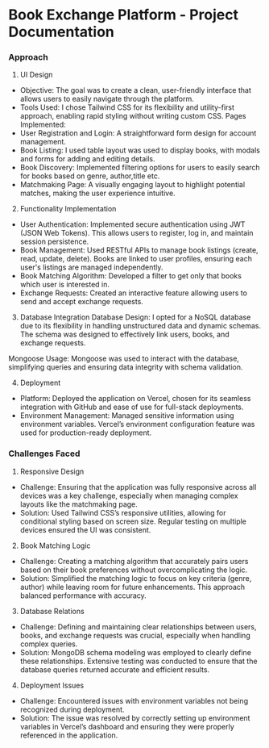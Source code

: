 # Book Exchange Platform - Project Documentation

### Approach

1. UI Design
- Objective: The goal was to create a clean, user-friendly interface that allows users to easily navigate through the platform.
- Tools Used: I chose Tailwind CSS for its flexibility and utility-first approach, enabling rapid styling without writing custom CSS.
Pages Implemented:
- User Registration and Login: A straightforward form design for account management.
- Book Listing: I used table layout was used to display books, with modals and forms for adding and editing details.
- Book Discovery: Implemented filtering options for users to easily search for books based on genre, author,title etc.
- Matchmaking Page: A visually engaging layout to highlight potential matches, making the user experience intuitive.

2. Functionality Implementation
- User Authentication: Implemented secure authentication using JWT (JSON Web Tokens). This allows users to register, log in, and maintain session persistence.
- Book Management: Used RESTful APIs to manage book listings (create, read, update, delete). Books are linked to user profiles, ensuring each user's listings are managed independently.
- Book Matching Algorithm: Developed a filter  to get only that books which user is interested in.
- Exchange Requests: Created an interactive feature allowing users to send and accept exchange requests. 
3. Database Integration
Database Design: I opted for a NoSQL database due to its flexibility in handling unstructured data and dynamic schemas. The schema was designed to effectively link users, books, and exchange requests.

Mongoose Usage: Mongoose was used to interact with the database, simplifying queries and ensuring data integrity with schema validation.

4. Deployment
- Platform: Deployed the application on Vercel, chosen for its seamless integration with GitHub and ease of use for full-stack deployments.
- Environment Management: Managed sensitive information using environment variables. Vercel’s environment configuration feature was used for production-ready deployment.

### Challenges Faced
1. Responsive Design
- Challenge: Ensuring that the application was fully responsive across all devices was a key challenge, especially when managing complex layouts like the matchmaking page.
- Solution: Used Tailwind CSS’s responsive utilities, allowing for conditional styling based on screen size. Regular testing on multiple devices ensured the UI was consistent.
2. Book Matching Logic
- Challenge: Creating a matching algorithm that accurately pairs users based on their book preferences without overcomplicating the logic.
- Solution: Simplified the matching logic to focus on key criteria (genre, author) while leaving room for future enhancements. This approach balanced performance with accuracy.
3. Database Relations
- Challenge: Defining and maintaining clear relationships between users, books, and exchange requests was crucial, especially when handling complex queries.
- Solution: MongoDB schema modeling was employed to clearly define these relationships. Extensive testing was conducted to ensure that the database queries returned accurate and efficient results.

4. Deployment Issues
- Challenge: Encountered issues with environment variables not being recognized during deployment.
- Solution: The issue was resolved by correctly setting up environment variables in Vercel’s dashboard and ensuring they were properly referenced in the application.
